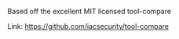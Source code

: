 Based off the excellent MIT licensed tool-compare

Link: https://github.com/iacsecurity/tool-compare
